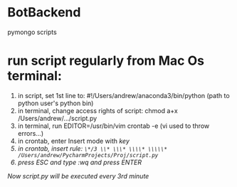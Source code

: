 # BotBackend
pymongo scripts


# run script regularly from Mac Os terminal:

1. in script, set 1st line to: #!/Users/andrew/anaconda3/bin/python (path to python user's python bin)
2. in terminal, change access rights of script: chmod a+x /Users/andrew/.../script.py
3. in terminal, run EDITOR=/usr/bin/vim crontab -e (vi used to throw errors...)
4. in crontab, enter Insert mode with <I> key
5. in crontab, insert rule: `\*/3 \\* \\\* \\\\* \\\\\* /Users/andrew/PycharmProjects/Proj/script.py`
6. press ESC and type :wq and press ENTER
  
Now script.py will be executed every 3rd minute
